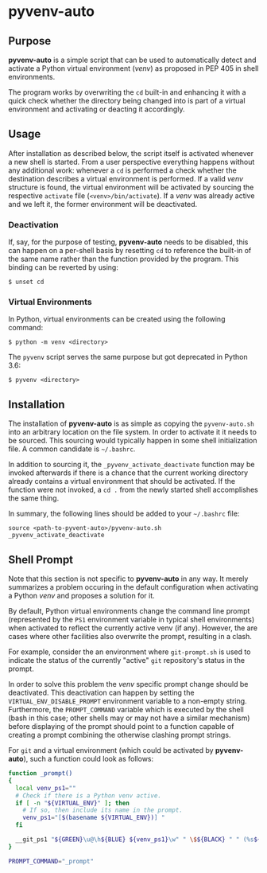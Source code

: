 pyvenv-auto
===========


Purpose
-------

**pyvenv-auto** is a simple script that can be used to automatically
detect and activate a Python virtual environment (*venv*) as proposed in
PEP 405 in shell environments.

The program works by overwriting the ``cd`` built-in and enhancing it
with a quick check whether the directory being changed into is part of a
virtual environment and activating or deacting it accordingly.


Usage
-----

After installation as described below, the script itself is activated
whenever a new shell is started. From a user perspective everything
happens without any additional work: whenever a ``cd`` is performed a
check whether the destination describes a virtual environment is
performed. If a valid *venv* structure is found, the virtual environment
will be activated by sourcing the respective ``activate`` file
(``<venv>/bin/activate``). If a *venv* was already active and we left
it, the former environment will be deactivated.

### Deactivation
If, say, for the purpose of testing, **pyvenv-auto** needs to be
disabled, this can happen on a per-shell basis by resetting ``cd`` to
reference the built-in of the same name rather than the function
provided by the program. This binding can be reverted by using:

``$ unset cd``

### Virtual Environments
In Python, virtual environments can be created using the following
command:

``$ python -m venv <directory>``

The ``pyvenv`` script serves the same purpose but got deprecated in
Python 3.6:

``$ pyvenv <directory>``


Installation
------------

The installation of **pyvenv-auto** is as simple as copying the
``pyvenv-auto.sh`` into an arbitrary location on the file system. In
order to activate it it needs to be sourced. This sourcing would
typically happen in some shell initialization file. A common candidate
is ``~/.bashrc``.

In addition to sourcing it, the ``_pyvenv_activate_deactivate`` function
may be invoked afterwards if there is a chance that the current working
directory already contains a virtual environment that should be
activated. If the function were not invoked, a ``cd .`` from the newly
started shell accomplishes the same thing.

In summary, the following lines should be added to your ``~/.bashrc``
file:

```
source <path-to-pyvent-auto>/pyvenv-auto.sh
_pyvenv_activate_deactivate
```


Shell Prompt
------------

Note that this section is not specific to **pyvenv-auto** in any way. It
merely summarizes a problem occuring in the default configuration when
activating a Python *venv* and proposes a solution for it.

By default, Python virtual environments change the command line prompt
(represented by the ``PS1`` environment variable in typical shell
environments) when activated to reflect the currently active venv (if
any). However, the are cases where other facilities also overwrite the
prompt, resulting in a clash.

For example, consider the an environment where ``git-prompt.sh`` is
used to indicate the status of the currently "active" ``git``
repository's status in the prompt.

In order to solve this problem the *venv* specific prompt change should
be deactivated. This deactivation can happen by setting the
``VIRTUAL_ENV_DISABLE_PROMPT`` environment variable to a non-empty
string. Furthermore, the ``PROMPT_COMMAND`` variable which is executed
by the shell (bash in this case; other shells may or may not have a
similar mechanism) before displaying of the prompt should point to a
function capable of creating a prompt combining the otherwise clashing
prompt strings.

For ``git`` and a virtual environment (which could be activated by
**pyvenv-auto**), such a function could look as follows:
```bash
function _prompt()
{
  local venv_ps1=""
  # Check if there is a Python venv active.
  if [ -n "${VIRTUAL_ENV}" ]; then
    # If so, then include its name in the prompt.
    venv_ps1="[$(basename ${VIRTUAL_ENV})] "
  fi

  __git_ps1 "${GREEN}\u@\h${BLUE} ${venv_ps1}\w" " \$${BLACK} " " (%s${BLUE})"
}

PROMPT_COMMAND="_prompt"
```

